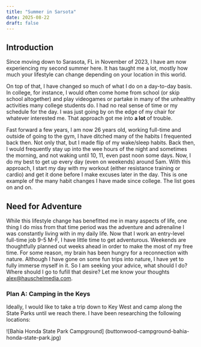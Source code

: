 ```yaml
---
title: "Summer in Sarsota"
date: 2025-08-22
draft: false
---
```


## Introduction

Since moving down to Sarasota, FL in November of 2023, I have am now experiencing my second summer here. It has taught me a lot, mostly how much your lifestyle can change depending on your location in this world.

On top of that, I have changed so much of what I do on a day-to-day basis. In college, for instance, I would often come home from school (or skip school altogether) and play videogames or partake in many of the unhealthy activities many college students do. I had no real sense of time or my schedule for the day. I was just going by on the edge of my chair for whatever interested me. That approach got me into **a lot** of trouble.

Fast forward a few years, I am now 26 years old, working full-time and outside of going to the gym, I have ditched many of the habits I frequented back then. Not only that, but I made flip of my wake/sleep habits. Back then, I would frequently stay up into the wee hours of the night and sometimes the morning, and not waking until 10, 11, even past noon some days. Now, I do my best to get up every day (even on weekends) around 5am. With this approach, I start my day with my workout (either resistance training or cardio) and get it done before I make excuses later in the day. This is one example of the many habit changes I have made since college. The list goes on and on.

## Need for Adventure

While this lifestyle change has benefitted me in many aspects of life, one thing I do miss from that time period was the adventure and adrenaline I was constantly living with in my daily life. Now that I work an entry-level full-time job 9-5 M-F, I have little time to get adventurous. Weekends are thoughtfully planned out weeks ahead in order to make the most of my free time. For some reason, my brain has been hungry for a reconnection with nature. Although I have gone on some fun trips into nature, I have yet to fully immerse myself in it. So I am seeking your advice, what should I do? Where should I go to fufill that desire? Let me know your thoughts [alex@hauschelmedia.com](mailto:alex@hauschelmedia.com).

### Plan A: Camping in the Keys

Ideally, I would like to take a trip down to Key West and camp along the State Parks until we reach there. I have been researching the following locations:

![Bahia Honda State Park Campground] (buttonwood-campground-bahia-honda-state-park.jpg)